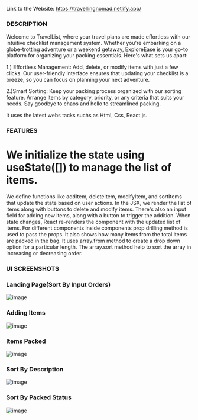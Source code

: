 Link to the Website: https://travellingnomad.netlify.app/

### DESCRIPTION

Welcome to TravelList, where your travel plans are made effortless with our intuitive checklist management system. Whether you're embarking on a globe-trotting adventure or a weekend getaway, ExploreEase is your go-to platform for organizing your packing essentials. Here's what sets us apart:


1.) Effortless Management: Add, delete, or modify items with just a few clicks. Our user-friendly interface ensures that updating your checklist is a breeze, so you can focus on planning your next adventure.

2.)Smart Sorting: Keep your packing process organized with our sorting feature. Arrange items by category, priority, or any criteria that suits your needs. Say goodbye to chaos and hello to streamlined packing.

It uses the latest webs tacks suchs as Html, Css, React.js.

### FEATURES
# We initialize the state using useState([]) to manage the list of items.
We define functions like addItem, deleteItem, modifyItem, and sortItems that update the state based on user actions.
In the JSX, we render the list of items along with buttons to delete and modify items.
There's also an input field for adding new items, along with a button to trigger the addition.
When state changes, React re-renders the component with the updated list of items.
For different components inside components prop drilling method is used to pass the props.
It also shows how many items from the total items are packed in the bag.
It uses array.from method to create a drop down option for a particular length.
The array.sort method help to sort the array in increasing or decreasing order.


### UI SCREENSHOTS

### Landing Page(Sort By Input Orders)
![image](https://github.com/PavitrankMishra/TravelList/assets/90948148/caa5e98b-d683-4268-a917-dbcc603ae788)

### Adding Items
![image](https://github.com/PavitrankMishra/TravelList/assets/90948148/164f94b6-3eef-40fb-a261-cff24358babc)

### Items Packed
![image](https://github.com/PavitrankMishra/TravelList/assets/90948148/c3152a48-7e6c-4504-a456-0e3609a5716d)

### Sort By Description
![image](https://github.com/PavitrankMishra/TravelList/assets/90948148/ac4bf9de-c16c-4be4-bea3-df61f8983a5d)

### Sort By Packed Status
![image](https://github.com/PavitrankMishra/TravelList/assets/90948148/4b597ef0-9919-4655-b785-78eaf7adeafb)

